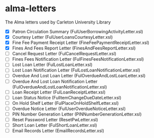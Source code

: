 # alma-letters

The Alma letters used by Carleton University Library

- [x] Patron Circulation Summary (FulUserBorrowingActivityLetter.xsl)
- [x] Courtesy Letter (FulUserLoansCourtesyLetter.xsl)
- [x] Fine Fee Payment Receipt Letter (FineFeePaymentReceiptLetter.xsl)
- [x] Fines And Fees Report Letter (FinesAndFeesReportLetter.xsl)
- [ ] Cancel Request Letter (FulCancelRequestLetter.xsl)
- [ ] Fines Fees Notification Letter (FulFinesFeesNotificationLetter.xsl)
- [ ] Lost Loan Letter (FulLostLoanLetter.xsl)
- [ ] Lost Loan Notification Letter (FulLostLoanNotificationLetter.xsl)
- [ ] Overdue And Lost Loan Letter (FulOverdueAndLostLoanLetter.xsl)
- [ ] Overdue And Lost Loan Notification Letter (FulOverdueAndLostLoanNotificationLetter.xsl)
- [ ] Loan Receipt Letter (FulLoanReceiptLetter.xsl)
- [ ] Loan Status Notice (FulItemChangeDueDateLetter.xsl)
- [ ] On Hold Shelf Letter (FulPlaceOnHoldShelfLetter.xsl)
- [ ] Overdue Notice Letter (FulUserOverdueNoticeLetter.xsl)
- [ ] PIN Number Generation Letter (PINNumberGenerationLetter.xsl)
- [ ] Reset Password Letter (ResetPwLetter.xsl)
- [ ] Short Loan Letter (FulShortLoanLetter.xsl)
- [ ] Email Records Letter (EmailRecordsLetter.xsl)
